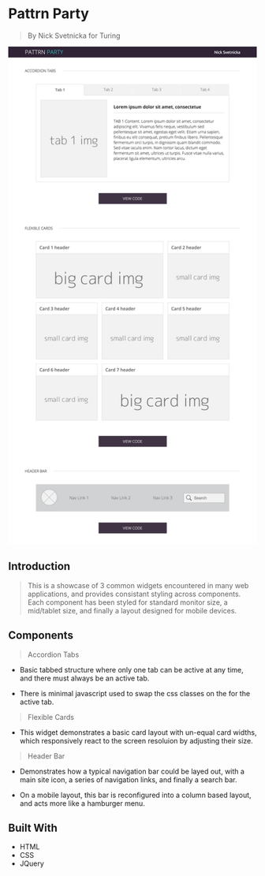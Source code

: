 # Pattrn Party

> By Nick Svetnicka for Turing

![ScreenShot of App](app/assets/_ss.png?raw=true "ScreenShot of App")

## Introduction

> This is a showcase of 3 common widgets encountered in many web applications, and provides consistant styling across components. Each component has been styled for standard monitor size, a mid/tablet size, and finally a layout designed for mobile devices.

## Components

> Accordion Tabs

- Basic tabbed structure where only one tab can be active at any time, and there must always be an active tab.

- There is minimal javascript used to swap the css classes on the for the active tab.

> Flexible Cards

- This widget demonstrates a basic card layout with un-equal card widths, which responsively react to the screen resoluion by adjusting their size.

> Header Bar

- Demonstrates how a typical navigation bar could be layed out, with a main site icon, a series of navigation links, and finally a search bar.

- On a mobile layout, this bar is reconfigured into a column based layout, and acts more like a hamburger menu.

## Built With

* HTML
* CSS
* JQuery
